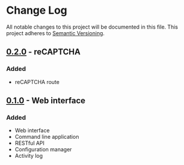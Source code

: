 # Change Log
All notable changes to this project will be documented in this file.
This project adheres to [Semantic Versioning](http://semver.org/).

## [0.2.0] - reCAPTCHA
### Added
- reCAPTCHA route

## [0.1.0] - Web interface
### Added
- Web interface
- Command line application
- RESTful API
- Configuration manager
- Activity log

[0.2.0]: https://bitbucket.org/bkvaluemeal/libenable.so/issues/2/recaptcha
[0.1.0]: https://bitbucket.org/bkvaluemeal/libenable.so/issues/1/web-interface
